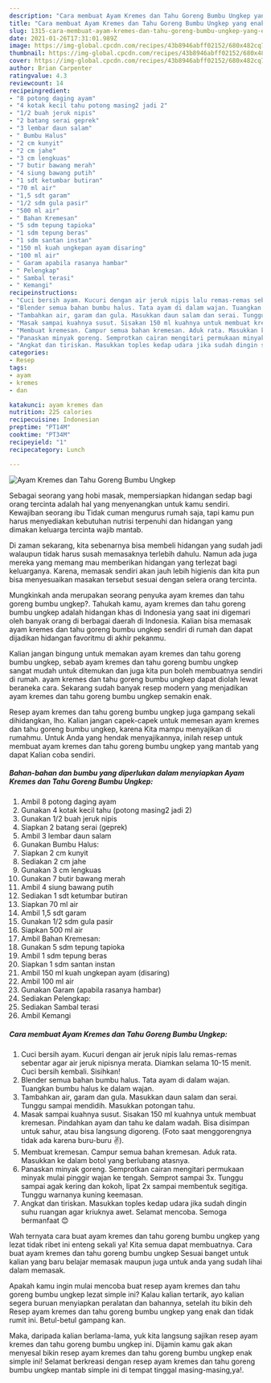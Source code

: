 ```yaml
---
description: "Cara membuat Ayam Kremes dan Tahu Goreng Bumbu Ungkep yang enak Untuk Jualan"
title: "Cara membuat Ayam Kremes dan Tahu Goreng Bumbu Ungkep yang enak Untuk Jualan"
slug: 1315-cara-membuat-ayam-kremes-dan-tahu-goreng-bumbu-ungkep-yang-enak-untuk-jualan
date: 2021-01-26T17:31:01.989Z
image: https://img-global.cpcdn.com/recipes/43b8946abff02152/680x482cq70/ayam-kremes-dan-tahu-goreng-bumbu-ungkep-foto-resep-utama.jpg
thumbnail: https://img-global.cpcdn.com/recipes/43b8946abff02152/680x482cq70/ayam-kremes-dan-tahu-goreng-bumbu-ungkep-foto-resep-utama.jpg
cover: https://img-global.cpcdn.com/recipes/43b8946abff02152/680x482cq70/ayam-kremes-dan-tahu-goreng-bumbu-ungkep-foto-resep-utama.jpg
author: Brian Carpenter
ratingvalue: 4.3
reviewcount: 14
recipeingredient:
- "8 potong daging ayam"
- "4 kotak kecil tahu potong masing2 jadi 2"
- "1/2 buah jeruk nipis"
- "2 batang serai geprek"
- "3 lembar daun salam"
- " Bumbu Halus"
- "2 cm kunyit"
- "2 cm jahe"
- "3 cm lengkuas"
- "7 butir bawang merah"
- "4 siung bawang putih"
- "1 sdt ketumbar butiran"
- "70 ml air"
- "1,5 sdt garam"
- "1/2 sdm gula pasir"
- "500 ml air"
- " Bahan Kremesan"
- "5 sdm tepung tapioka"
- "1 sdm tepung beras"
- "1 sdm santan instan"
- "150 ml kuah ungkepan ayam disaring"
- "100 ml air"
- " Garam apabila rasanya hambar"
- " Pelengkap"
- " Sambal terasi"
- " Kemangi"
recipeinstructions:
- "Cuci bersih ayam. Kucuri dengan air jeruk nipis lalu remas-remas sebentar agar air jeruk nipisnya merata. Diamkan selama 10-15 menit. Cuci bersih kembali. Sisihkan!"
- "Blender semua bahan bumbu halus. Tata ayam di dalam wajan. Tuangkan bumbu halus ke dalam wajan."
- "Tambahkan air, garam dan gula. Masukkan daun salam dan serai. Tunggu sampai mendidih. Masukkan potongan tahu."
- "Masak sampai kuahnya susut. Sisakan 150 ml kuahnya untuk membuat kremesan. Pindahkan ayam dan tahu ke dalam wadah. Bisa disimpan untuk sahur, atau bisa langsung digoreng. (Foto saat menggorengnya tidak ada karena buru-buru ✌)."
- "Membuat kremesan. Campur semua bahan kremesan. Aduk rata. Masukkan ke dalam botol yang berlubang atasnya."
- "Panaskan minyak goreng. Semprotkan cairan mengitari permukaan minyak mulai pinggir wajan ke tengah. Semprot sampai 3x. Tunggu sampai agak kering dan kokoh, lipat 2x sampai membentuk segitiga. Tunggu warnanya kuning keemasan."
- "Angkat dan tiriskan. Masukkan toples kedap udara jika sudah dingin suhu ruangan agar kriuknya awet. Selamat mencoba. Semoga bermanfaat 😊"
categories:
- Resep
tags:
- ayam
- kremes
- dan

katakunci: ayam kremes dan 
nutrition: 225 calories
recipecuisine: Indonesian
preptime: "PT14M"
cooktime: "PT34M"
recipeyield: "1"
recipecategory: Lunch

---
```



![Ayam Kremes dan Tahu Goreng Bumbu Ungkep](https://img-global.cpcdn.com/recipes/43b8946abff02152/680x482cq70/ayam-kremes-dan-tahu-goreng-bumbu-ungkep-foto-resep-utama.jpg)

Sebagai seorang yang hobi masak, mempersiapkan hidangan sedap bagi orang tercinta adalah hal yang menyenangkan untuk kamu sendiri. Kewajiban seorang ibu Tidak cuman mengurus rumah saja, tapi kamu pun harus menyediakan kebutuhan nutrisi terpenuhi dan hidangan yang dimakan keluarga tercinta wajib mantab.

Di zaman  sekarang, kita sebenarnya bisa membeli hidangan yang sudah jadi walaupun tidak harus susah memasaknya terlebih dahulu. Namun ada juga mereka yang memang mau memberikan hidangan yang terlezat bagi keluarganya. Karena, memasak sendiri akan jauh lebih higienis dan kita pun bisa menyesuaikan masakan tersebut sesuai dengan selera orang tercinta. 



Mungkinkah anda merupakan seorang penyuka ayam kremes dan tahu goreng bumbu ungkep?. Tahukah kamu, ayam kremes dan tahu goreng bumbu ungkep adalah hidangan khas di Indonesia yang saat ini digemari oleh banyak orang di berbagai daerah di Indonesia. Kalian bisa memasak ayam kremes dan tahu goreng bumbu ungkep sendiri di rumah dan dapat dijadikan hidangan favoritmu di akhir pekanmu.

Kalian jangan bingung untuk memakan ayam kremes dan tahu goreng bumbu ungkep, sebab ayam kremes dan tahu goreng bumbu ungkep sangat mudah untuk ditemukan dan juga kita pun boleh membuatnya sendiri di rumah. ayam kremes dan tahu goreng bumbu ungkep dapat diolah lewat beraneka cara. Sekarang sudah banyak resep modern yang menjadikan ayam kremes dan tahu goreng bumbu ungkep semakin enak.

Resep ayam kremes dan tahu goreng bumbu ungkep juga gampang sekali dihidangkan, lho. Kalian jangan capek-capek untuk memesan ayam kremes dan tahu goreng bumbu ungkep, karena Kita mampu menyajikan di rumahmu. Untuk Anda yang hendak menyajikannya, inilah resep untuk membuat ayam kremes dan tahu goreng bumbu ungkep yang mantab yang dapat Kalian coba sendiri.

<!--inarticleads1-->

##### Bahan-bahan dan bumbu yang diperlukan dalam menyiapkan Ayam Kremes dan Tahu Goreng Bumbu Ungkep:

1. Ambil 8 potong daging ayam
1. Gunakan 4 kotak kecil tahu (potong masing2 jadi 2)
1. Gunakan 1/2 buah jeruk nipis
1. Siapkan 2 batang serai (geprek)
1. Ambil 3 lembar daun salam
1. Gunakan  Bumbu Halus:
1. Siapkan 2 cm kunyit
1. Sediakan 2 cm jahe
1. Gunakan 3 cm lengkuas
1. Gunakan 7 butir bawang merah
1. Ambil 4 siung bawang putih
1. Sediakan 1 sdt ketumbar butiran
1. Siapkan 70 ml air
1. Ambil 1,5 sdt garam
1. Gunakan 1/2 sdm gula pasir
1. Siapkan 500 ml air
1. Ambil  Bahan Kremesan:
1. Gunakan 5 sdm tepung tapioka
1. Ambil 1 sdm tepung beras
1. Siapkan 1 sdm santan instan
1. Ambil 150 ml kuah ungkepan ayam (disaring)
1. Ambil 100 ml air
1. Gunakan  Garam (apabila rasanya hambar)
1. Sediakan  Pelengkap:
1. Sediakan  Sambal terasi
1. Ambil  Kemangi




<!--inarticleads2-->

##### Cara membuat Ayam Kremes dan Tahu Goreng Bumbu Ungkep:

1. Cuci bersih ayam. Kucuri dengan air jeruk nipis lalu remas-remas sebentar agar air jeruk nipisnya merata. Diamkan selama 10-15 menit. Cuci bersih kembali. Sisihkan!
1. Blender semua bahan bumbu halus. Tata ayam di dalam wajan. Tuangkan bumbu halus ke dalam wajan.
1. Tambahkan air, garam dan gula. Masukkan daun salam dan serai. Tunggu sampai mendidih. Masukkan potongan tahu.
1. Masak sampai kuahnya susut. Sisakan 150 ml kuahnya untuk membuat kremesan. Pindahkan ayam dan tahu ke dalam wadah. Bisa disimpan untuk sahur, atau bisa langsung digoreng. (Foto saat menggorengnya tidak ada karena buru-buru ✌).
1. Membuat kremesan. Campur semua bahan kremesan. Aduk rata. Masukkan ke dalam botol yang berlubang atasnya.
1. Panaskan minyak goreng. Semprotkan cairan mengitari permukaan minyak mulai pinggir wajan ke tengah. Semprot sampai 3x. Tunggu sampai agak kering dan kokoh, lipat 2x sampai membentuk segitiga. Tunggu warnanya kuning keemasan.
1. Angkat dan tiriskan. Masukkan toples kedap udara jika sudah dingin suhu ruangan agar kriuknya awet. Selamat mencoba. Semoga bermanfaat 😊




Wah ternyata cara buat ayam kremes dan tahu goreng bumbu ungkep yang lezat tidak ribet ini enteng sekali ya! Kita semua dapat membuatnya. Cara buat ayam kremes dan tahu goreng bumbu ungkep Sesuai banget untuk kalian yang baru belajar memasak maupun juga untuk anda yang sudah lihai dalam memasak.

Apakah kamu ingin mulai mencoba buat resep ayam kremes dan tahu goreng bumbu ungkep lezat simple ini? Kalau kalian tertarik, ayo kalian segera buruan menyiapkan peralatan dan bahannya, setelah itu bikin deh Resep ayam kremes dan tahu goreng bumbu ungkep yang enak dan tidak rumit ini. Betul-betul gampang kan. 

Maka, daripada kalian berlama-lama, yuk kita langsung sajikan resep ayam kremes dan tahu goreng bumbu ungkep ini. Dijamin kamu gak akan menyesal bikin resep ayam kremes dan tahu goreng bumbu ungkep enak simple ini! Selamat berkreasi dengan resep ayam kremes dan tahu goreng bumbu ungkep mantab simple ini di tempat tinggal masing-masing,ya!.

